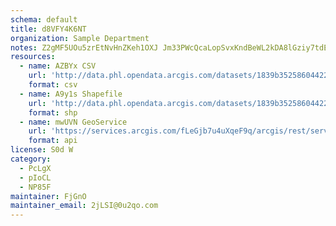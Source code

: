 ```yaml
---
schema: default
title: d8VFY4K6NT 
organization: Sample Department 
notes: Z2gMF5UOu5zrEtNvHnZKeh1OXJ Jm33PWcQcaLopSvxKndBeWL2kDA8lGziy7tdEYUMXTj6IlssuT4kagQmpw8P jbhGwxo04qfi 
resources:
  - name: AZBYx CSV
    url: 'http://data.phl.opendata.arcgis.com/datasets/1839b35258604422b0b520cbb668df0d_0.csv'
    format: csv
  - name: A9y1s Shapefile
    url: 'http://data.phl.opendata.arcgis.com/datasets/1839b35258604422b0b520cbb668df0d_0.zip'
    format: shp
  - name: mwUVN GeoService
    url: 'https://services.arcgis.com/fLeGjb7u4uXqeF9q/arcgis/rest/services/Air_Monitoring_Stations/FeatureServer/0/query'
    format: api
license: S0d W 
category:
  - PcLgX 
  - pIoCL 
  - NP85F 
maintainer: FjGnO  
maintainer_email: 2jLSI@0u2qo.com
---
```

